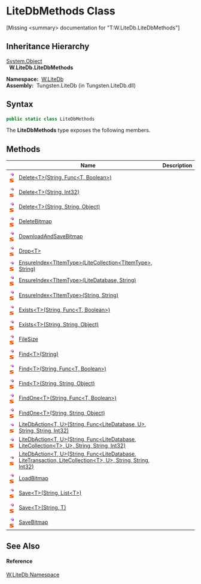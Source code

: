 LiteDbMethods Class
===================
  
[Missing &lt;summary> documentation for "T:W.LiteDb.LiteDbMethods"]



Inheritance Hierarchy
---------------------
[System.Object][1]  
  **W.LiteDb.LiteDbMethods**  

  **Namespace:**  [W.LiteDb][2]  
  **Assembly:**  Tungsten.LiteDb (in Tungsten.LiteDb.dll)

Syntax
------

```csharp
public static class LiteDbMethods
```

The **LiteDbMethods** type exposes the following members.


Methods
-------

                                 | Name                                                                                                                        | Description 
-------------------------------- | --------------------------------------------------------------------------------------------------------------------------- | ----------- 
![Public method]![Static member] | [Delete&lt;T>(String, Func&lt;T, Boolean>)][3]                                                                              |             
![Public method]![Static member] | [Delete&lt;T>(String, Int32)][4]                                                                                            |             
![Public method]![Static member] | [Delete&lt;T>(String, String, Object)][5]                                                                                   |             
![Public method]![Static member] | [DeleteBitmap][6]                                                                                                           |             
![Public method]![Static member] | [DownloadAndSaveBitmap][7]                                                                                                  |             
![Public method]![Static member] | [Drop&lt;T>][8]                                                                                                             |             
![Public method]![Static member] | [EnsureIndex&lt;TItemType>(LiteCollection&lt;TItemType>, String)][9]                                                        |             
![Public method]![Static member] | [EnsureIndex&lt;TItemType>(LiteDatabase, String)][10]                                                                       |             
![Public method]![Static member] | [EnsureIndex&lt;TItemType>(String, String)][11]                                                                             |             
![Public method]![Static member] | [Exists&lt;T>(String, Func&lt;T, Boolean>)][12]                                                                             |             
![Public method]![Static member] | [Exists&lt;T>(String, String, Object)][13]                                                                                  |             
![Public method]![Static member] | [FileSize][14]                                                                                                              |             
![Public method]![Static member] | [Find&lt;T>(String)][15]                                                                                                    |             
![Public method]![Static member] | [Find&lt;T>(String, Func&lt;T, Boolean>)][16]                                                                               |             
![Public method]![Static member] | [Find&lt;T>(String, String, Object)][17]                                                                                    |             
![Public method]![Static member] | [FindOne&lt;T>(String, Func&lt;T, Boolean>)][18]                                                                            |             
![Public method]![Static member] | [FindOne&lt;T>(String, String, Object)][19]                                                                                 |             
![Public method]![Static member] | [LiteDbAction&lt;T, U>(String, Func&lt;LiteDatabase, U>, String, String, Int32)][20]                                        |             
![Public method]![Static member] | [LiteDbAction&lt;T, U>(String, Func&lt;LiteDatabase, LiteCollection&lt;T>, U>, String, String, Int32)][21]                  |             
![Public method]![Static member] | [LiteDbAction&lt;T, U>(String, Func&lt;LiteDatabase, LiteTransaction, LiteCollection&lt;T>, U>, String, String, Int32)][22] |             
![Public method]![Static member] | [LoadBitmap][23]                                                                                                            |             
![Public method]![Static member] | [Save&lt;T>(String, List&lt;T>)][24]                                                                                        |             
![Public method]![Static member] | [Save&lt;T>(String, T)][25]                                                                                                 |             
![Public method]![Static member] | [SaveBitmap][26]                                                                                                            |             


See Also
--------

#### Reference
[W.LiteDb Namespace][2]  

[1]: http://msdn.microsoft.com/en-us/library/e5kfa45b
[2]: ../README.md
[3]: Delete__1.md
[4]: Delete__1_1.md
[5]: Delete__1_2.md
[6]: DeleteBitmap.md
[7]: DownloadAndSaveBitmap.md
[8]: Drop__1.md
[9]: EnsureIndex__1.md
[10]: EnsureIndex__1_1.md
[11]: EnsureIndex__1_2.md
[12]: Exists__1.md
[13]: Exists__1_1.md
[14]: FileSize.md
[15]: Find__1.md
[16]: Find__1_1.md
[17]: Find__1_2.md
[18]: FindOne__1.md
[19]: FindOne__1_1.md
[20]: LiteDbAction__2.md
[21]: LiteDbAction__2_1.md
[22]: LiteDbAction__2_2.md
[23]: LoadBitmap.md
[24]: Save__1.md
[25]: Save__1_1.md
[26]: SaveBitmap.md
[27]: ../../_icons/Help.png
[Public method]: ../../_icons/pubmethod.gif "Public method"
[Static member]: ../../_icons/static.gif "Static member"